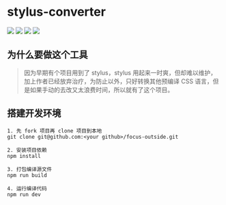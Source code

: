 # stylus-converter
![](http://img.shields.io/travis/1969290646/stylus-converter.svg)
![](https://img.shields.io/npm/dt/stylus-converter.svg)
![](https://img.shields.io/npm/v/stylus-converter.svg)
![](https://img.shields.io/npm/l/stylus-converter.svg)

## 为什么要做这个工具

> 因为早期有个项目用到了 stylus，stylus 用起来一时爽，但却难以维护，加上作者已经放弃治疗，为防止以外，只好转换其他预编译 CSS 语言，但是如果手动的去改又太浪费时间，所以就有了这个项目。


## 搭建开发环境
```text 
1. 先 fork 项目再 clone 项目到本地
git clone git@github.com:<your github>/focus-outside.git

2. 安装项目依赖
npm install

3. 打包编译源文件
npm run build

4. 运行编译代码
npm run dev
```